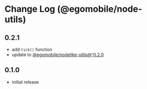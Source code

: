 # Change Log (@egomobile/node-utils)

## 0.2.1

- add `tick()` function
- update to [@egomobile/nodelike-utils@^0.2.0](https://github.com/egomobile/nodelike-utils)

## 0.1.0

- initial release
